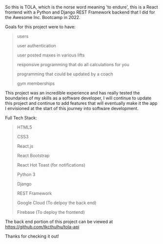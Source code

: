 So this is TOLA, which is the norse word meaning 'to endure', this is a React frontend with a Python and Django REST Framework backend that I did for the Awesome Inc. Bootcamp in 2022.

Goals for this project were to have:

>users
>
>user authentication
>
>user posted maxes in various lifts
>
>responsive programming that do all calculations for you
>
>programming that could be updated by a coach
>
>gym memberships

This project was an incredible experience and has really tested the boundaries of my skills as a software developer, I will continue to update this project and continue to add features that will eventually make it the app I envisioned at the start of this journey into software development.

Full Tech Stack:
>HTML5
>
>CSS3
>
>React.js
>
>React Bootstrap
>
>React Hot Toast (for notifications)
>
>Python 3
>
>Django
>
>REST Framework
>
>Google Cloud (To delpoy the back end)
>
>Firebase (To deploy the frontend)

The back end portion of this project can be viewed at https://github.com/tkcthulhu/tola-api

Thanks for checking it out!
